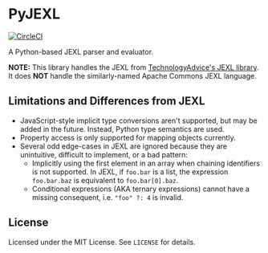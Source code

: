 # PyJEXL

[![CircleCI](https://circleci.com/gh/mozilla/pyjexl.svg?style=svg)](https://circleci.com/gh/mozilla/pyjexl)

A Python-based JEXL parser and evaluator.

**NOTE:** This library handles the JEXL from
[TechnologyAdvice's JEXL library][jexl]. It does **NOT** handle the
similarly-named Apache Commons JEXL language.

[jexl]: https://github.com/TechnologyAdvice/Jexl

## Limitations and Differences from JEXL

* JavaScript-style implicit type conversions aren't supported, but may be added
  in the future. Instead, Python type semantics are used.
* Property access is only supported for mapping objects currently.
* Several odd edge-cases in JEXL are ignored because they are unintuitive,
  difficult to implement, or a bad pattern:
  * Implicitly using the first element in an array when chaining identifiers
    is not supported. In JEXL, if `foo.bar` is a list, the expression
    `foo.bar.baz` is equivalent to `foo.bar[0].baz`.
  * Conditional expressions (AKA ternary expressions) cannot have a missing
    consequent, i.e. `"foo" ?: 4` is invalid.

## License

Licensed under the MIT License. See `LICENSE` for details.
